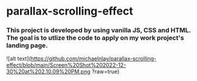 # parallax-scrolling-effect

### This project is developed by using vanilla JS, CSS and HTML. The goal is to utlize the code to apply on my work project's landing page. 

![alt text](https://github.com/michaelnlay/parallax-scrolling-effect/blob/main/Screen%20Shot%202022-12-30%20at%202.10.09%20PM.png
?raw=true)

